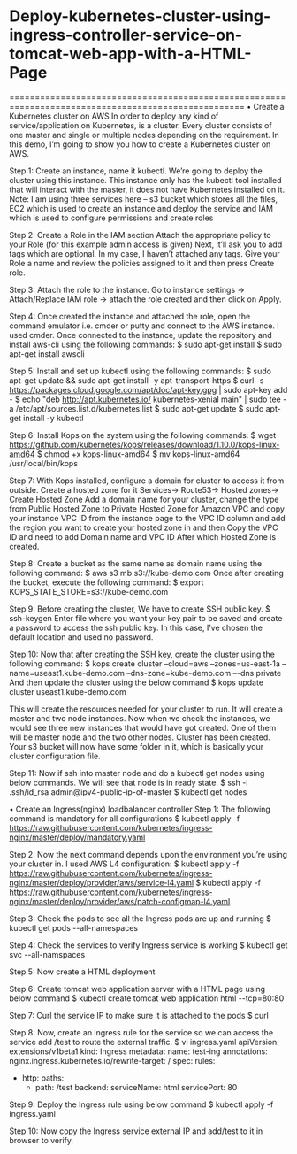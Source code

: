# Deploy-kubernetes-cluster-using-ingress-controller-service-on-tomcat-web-app-with-a-HTML-Page
====================================================================================================
•	Create a Kubernetes cluster on AWS
In order to deploy any kind of service/application on Kubernetes, is a cluster. Every cluster consists of one master and single or multiple nodes depending on the requirement. In this demo, I’m going to show you how to create a Kubernetes cluster on AWS.

Step 1: Create an instance, name it kubectl. We’re going to deploy the cluster using this instance. This instance only has the kubectl tool installed that will interact with the master, it does not have Kubernetes installed on it.
Note: I am using three services here  – s3 bucket which stores all the files, EC2 which is used to create an instance and deploy the service and IAM which is used to configure permissions and create roles 

Step 2: Create a Role in the IAM section 
Attach the appropriate policy to your Role (for this example admin access is given)
Next, it’ll ask you to add tags which are optional. In my case, I haven’t attached any tags.
Give your Role a name and review the policies assigned to it and then press Create role. 

Step 3: Attach the role to the instance. Go to instance settings -> Attach/Replace IAM role -> attach the role created and then click on Apply. 

Step 4: Once created the instance and attached the role, open the command emulator i.e. cmder or putty and connect to the AWS instance. I used cmder. Once connected to the instance, update the repository and install aws-cli using the following commands:
$ sudo apt-get install 
$ sudo apt-get install awscli 

Step 5: Install and set up kubectl using the following commands:
$ sudo apt-get update && sudo apt-get install -y apt-transport-https
$ curl -s https://packages.cloud.google.com/apt/doc/apt-key.gpg | sudo apt-key add -
$ echo "deb http://apt.kubernetes.io/ kubernetes-xenial main" | sudo tee -a /etc/apt/sources.list.d/kubernetes.list
$ sudo apt-get update
$ sudo apt-get install -y kubectl

Step 6: Install Kops on the system using the following commands:
$ wget https://github.com/kubernetes/kops/releases/download/1.10.0/kops-linux-amd64
$ chmod +x kops-linux-amd64 
$ mv kops-linux-amd64 /usr/local/bin/kops

Step 7: With Kops installed, configure a domain for cluster to access it from outside. Create a hosted zone for it
Services-> Route53-> Hosted zones-> Create Hosted Zone
Add a domain name for your cluster, change the type from Public Hosted Zone to Private Hosted Zone for Amazon VPC and copy your instance VPC ID from the instance page to the VPC ID column and add the region you want to create your hosted zone in and then Copy the VPC ID and need to add Domain name and VPC ID
After which Hosted Zone is created.

Step 8: Create a bucket as the same name as domain name using the following command:
$ aws s3 mb s3://kube-demo.com
Once after creating the bucket, execute the following command:
$ export KOPS_STATE_STORE=s3://kube-demo.com

Step 9: Before creating the cluster, We have to create SSH public key.
$ ssh-keygen
Enter file where you want your key pair to be saved and create a password to access the ssh public key. In this case, I’ve chosen the default location and used no password.

Step 10: Now that after creating the SSH key, create the cluster using the following command:
$ kops create cluster –cloud=aws –zones=us-east-1a –name=useast1.kube-demo.com –dns-zone=kube-demo.com –-dns private
 And then update the cluster using the below command
$ kops update cluster useast1.kube-demo.com

This will create the resources needed for your cluster to run. It will create a master and two node instances.
Now when we check the instances, we would see three new instances that would have got created. One of them will be master node and the two other nodes. Cluster has been created.
Your s3 bucket will now have some folder in it, which is basically your cluster configuration file.

Step 11: Now if ssh into master node and do a kubectl get nodes using below commands.  We will see that node is in ready state.
$ ssh  -i .ssh/id_rsa admin@ipv4-public-ip-of-master
$ kubectl get nodes

•	Create an Ingress(nginx) loadbalancer controller
Step 1: The following command is mandatory for all configurations
$ kubectl apply -f https://raw.githubusercontent.com/kubernetes/ingress-nginx/master/deploy/mandatory.yaml

Step 2: Now the next command depends upon the environment you’re using your cluster in. 
I used  AWS L4 configuration: 
$ kubectl apply -f https://raw.githubusercontent.com/kubernetes/ingress-nginx/master/deploy/provider/aws/service-l4.yaml 
$ kubectl apply -f https://raw.githubusercontent.com/kubernetes/ingress-nginx/master/deploy/provider/aws/patch-configmap-l4.yaml

Step 3: Check the pods to see all the Ingress pods are up and running
$ kubectl get pods --all-namespaces

Step 4: Check the services to verify Ingress service is working
$ kubectl get svc --all-namspaces

Step 5: Now create a  HTML deployment 

Step 6: Create tomcat web application server with a HTML page using below command
$ kubectl create tomcat web application html --tcp=80:80

Step 7: Curl the service IP to make sure it is attached to the pods 
$ curl <Cluster IP address>

Step 8: Now, create an ingress rule for the service so we can access the service add /test to route the external traffic.
$ vi ingress.yaml
apiVersion: extensions/v1beta1
kind: Ingress
metadata:
  name: test-ing
  annotations:
    nginx.ingress.kubernetes.io/rewrite-target: /
spec:
  rules:
  - http:
      paths:
      - path: /test
        backend:
          serviceName: html
          servicePort: 80

Step 9: Deploy the Ingress rule using below command
$ kubectl apply -f ingress.yaml

Step 10: Now copy the Ingress service external IP and add/test to it in browser to verify.


